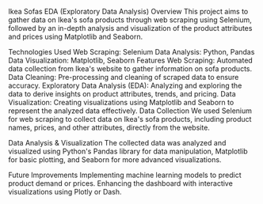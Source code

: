 Ikea Sofas EDA (Exploratory Data Analysis)
Overview
This project aims to gather data on Ikea's sofa products through web scraping using Selenium, followed by an in-depth analysis and visualization of the product attributes and prices using Matplotlib and Seaborn.

Technologies Used
Web Scraping: Selenium
Data Analysis: Python, Pandas
Data Visualization: Matplotlib, Seaborn
Features
Web Scraping: Automated data collection from Ikea's website to gather information on sofa products.
Data Cleaning: Pre-processing and cleaning of scraped data to ensure accuracy.
Exploratory Data Analysis (EDA): Analyzing and exploring the data to derive insights on product attributes, trends, and pricing.
Data Visualization: Creating visualizations using Matplotlib and Seaborn to represent the analyzed data effectively.
Data Collection
We used Selenium for web scraping to collect data on Ikea's sofa products, including product names, prices, and other attributes, directly from the website.

Data Analysis & Visualization
The collected data was analyzed and visualized using Python's Pandas library for data manipulation, Matplotlib for basic plotting, and Seaborn for more advanced visualizations.

Future Improvements
Implementing machine learning models to predict product demand or prices.
Enhancing the dashboard with interactive visualizations using Plotly or Dash.
